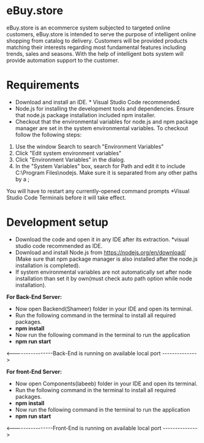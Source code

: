 # **eBuy.store**  
eBuy.store is an ecommerce system subjected to targeted online customers, eBuy.store is intended to serve the purpose of intelligent online shopping from catalog to delivery. Customers will be provided products matching their interests regarding most fundamental features including trends, sales and seasons. With the help of intelligent bots system will provide automation support to the customer.
# **Requirements**
- Download and install an IDE. * Visual Studio Code recommended.
- Node.js for installing the development tools and dependencies. Ensure that node.js package installation included npm installer.
- Checkout that the environmental variables for node.js and npm package manager are set in the system environmental variables. To checkout follow the following steps:
1.	Use the window Search to search "Environment Variables"
2.	Click "Edit system environment variables"
3.	Click "Environment Variables" in the dialog.
4.	In the "System Variables" box, search for Path and edit it to include C:\Program Files\nodejs. Make sure it is separated from any other paths by a ;

You will have to restart any currently-opened command prompts *Visual Studio Code Terminals before it will take effect.

# **Development setup**
- Download the code and open it in any IDE after its extraction. *visual studio        code recommended as IDE.
- Download and install Node.js from https://nodejs.org/en/download/ (Make sure that npm package manager is also installed after the node.js installation is completed).
- If system environmental variables are not automatically set after node installation than set it by own(must check auto path option while node installation).

**For Back-End Server:**
  -  Now open Backend(Shameer) folder in your IDE and open its terminal.
  -  Run the following command in the terminal to install all required packages.
  -  **npm install**
  -  Now run the following command in the terminal to run the application
  -  **npm run start**

<----------------Back-End is running on available local port -------------->

**For front-End Server:**
  - Now open Components(labeeb) folder in your IDE and open its terminal.
  - Run the following command in the terminal to install all required packages.
  - **npm install**
  - Now run the following command in the terminal to run the application
  - **npm run start**

<----------------Front-End is running on available local port -------------->
